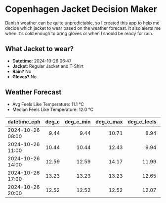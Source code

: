 
# Copenhagen Jacket Decision Maker

Danish weather can be quite unpredictable, so I created this app to help me decide which jacket to wear based on the weather forecast. 
It also alerts me when it's cold enough to bring gloves or when I should be ready for rain.

## What Jacket to wear?

- **Datetime**: 2024-10-26 06:47
- **Jacket**: Regular Jacket and T-Shirt
- **Rain?** No
- **Gloves?** No

## Weather Forecast
- Avg Feels Like Temperature: 11.1 °C
- Median Feels Like Temperature: 12.0 °C

| datetime_cph     |   deg_c |   deg_c_min |   deg_c_max |   deg_c_feels | weather   | wind   | rain   |
|:-----------------|--------:|------------:|------------:|--------------:|:----------|:-------|:-------|
| 2024-10-26 08:00 |    9.44 |        9.44 |       10.71 |          8.94 | Clouds    | Low    | None   |
| 2024-10-26 11:00 |   10.44 |       10.44 |       12.43 |          9.94 | Clouds    | Low    | None   |
| 2024-10-26 14:00 |   12.59 |       12.59 |       14.17 |         11.99 | Clouds    | Low    | None   |
| 2024-10-26 17:00 |   13.23 |       13.23 |       13.23 |         12.65 | Clouds    | Low    | None   |
| 2024-10-26 20:00 |   12.52 |       12.52 |       12.52 |         12.07 | Clouds    | Low    | None   |
        